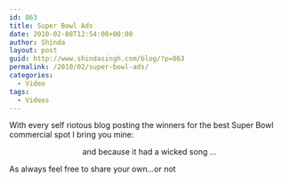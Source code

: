 ```yaml
---
id: 863
title: Super Bowl Ads
date: 2010-02-08T12:54:08+00:00
author: Shinda
layout: post
guid: http://www.shindasingh.com/blog/?p=863
permalink: /2010/02/super-bowl-ads/
categories:
  - Video
tags:
  - Videos
---
```

With every self riotous blog posting the winners for the best Super Bowl commercial spot I bring you mine:

<p style="text-align: center;">
</p>

<p style="text-align: center;">
</p>

<p style="text-align: center;">
</p>

<p style="text-align: center;">
  and because it had a wicked song ...<br />
</p>

<p style="text-align: left;">
  As always feel free to share your own...or not
</p>

<p style="text-align: left;">
